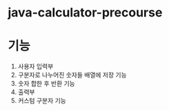 # java-calculator-precourse

# 기능

1. 사용자 입력부
2. 구분자로 나누어진 숫자들 배열에 저장 기능
3. 숫자 합한 후 반환 기능
4. 출력부
5. 커스텀 구분자 기능

